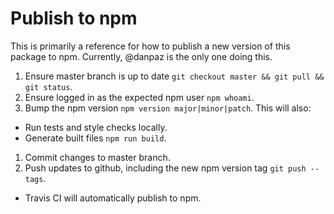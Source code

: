 # Publish to npm

This is primarily a reference for how to publish a new version of this package
to npm. Currently, @danpaz is the only one doing this.

1. Ensure master branch is up to date `git checkout master && git pull && git status`.
1. Ensure logged in as the expected npm user `npm whoami`.
1. Bump the npm version `npm version major|minor|patch`. This will also:
  - Run tests and style checks locally.
  - Generate built files `npm run build`.
1. Commit changes to master branch.
1. Push updates to github, including the new npm version tag `git push --tags`.
  - Travis CI will automatically publish to npm.
